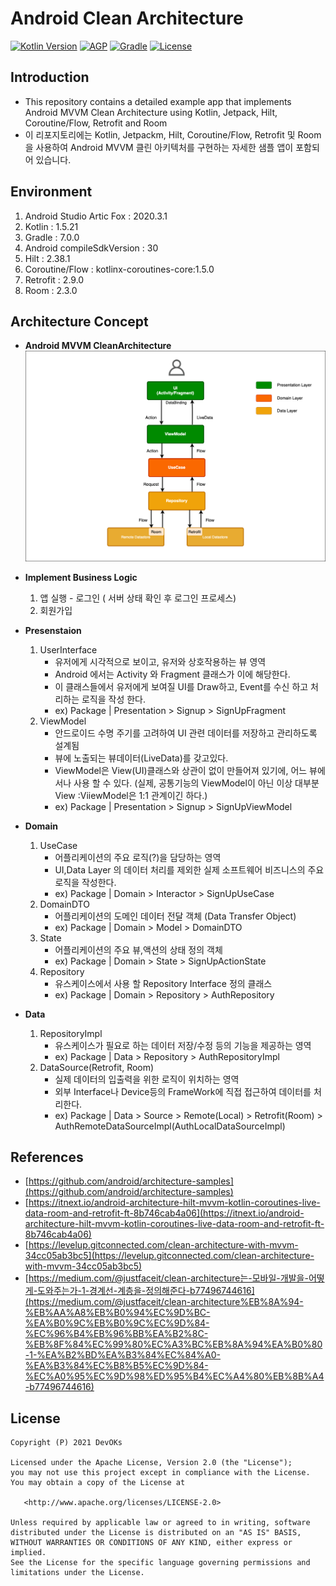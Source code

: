 # Android Clean Architecture

[![Kotlin Version](https://img.shields.io/badge/kotlin-1.5.21-blue.svg)](http://kotlinlang.org/)
[![AGP](https://img.shields.io/badge/AGP-7.0.2-blue)](https://developer.android.com/studio/releases/gradle-plugin)
[![Gradle](https://img.shields.io/badge/Gradle-7.0-blue)](https://gradle.org)
[![License](https://img.shields.io/badge/License-Apache%202.0-red.svg)](http://www.apache.org/licenses/LICENSE-2.0)

## Introduction

- This repository contains a detailed example app that implements Android MVVM Clean Architecture using Kotlin, Jetpack, Hilt, Coroutine/Flow, 
Retrofit and Room 
- 이 리포지토리에는 Kotlin, Jetpackm, Hilt, Coroutine/Flow, Retrofit 및 Room을 사용하여 Android MVVM 클린 아키텍처를 구현하는 자세한 샘플 앱이 포함되어 있습니다.

## Environment
  1. Android Studio Artic Fox : 2020.3.1
  1. Kotlin : 1.5.21
  2. Gradle : 7.0.0
  3. Android compileSdkVersion : 30
  4. Hilt : 2.38.1
  5. Coroutine/Flow : kotlinx-coroutines-core:1.5.0
  6. Retrofit : 2.9.0
  7. Room : 2.3.0
    


## Architecture Concept
  - **Android MVVM CleanArchitecture**
  ![](https://github.com/ridsync/android-clean-architecture/blob/main/clean.png)
  
  - **Implement Business Logic**
      1. 앱 실행 - 로그인 ( 서버 상태 확인 후 로그인 프로세스)
      2. 회원가입
  
  - **Presenstaion**
      1. UserInterface
          - 유저에게 시각적으로 보이고, 유저와 상호작용하는 뷰 영역
          - Android 에서는 Activity 와 Fragment 클래스가 이에 해당한다.
          - 이 클래스들에서 유저에게 보여질 UI를 Draw하고, Event를 수신 하고 처리하는 로직을 작성 한다.
          - ex) Package | Presentation > Signup > SignUpFragment
      2. ViewModel 
          - 안드로이드 수명 주기를 고려하여 UI 관련 데이터를 저장하고 관리하도록 설계됨
          - 뷰에 노출되는 뷰데이터(LiveData)를 갖고있다.
          - ViewModel은 View(UI)클래스와 상관이 없이 만들어져 있기에, 어느 뷰에서나 사용 할 수 있다. 
          (실제, 공통기능의 ViewModel이 아닌 이상 대부분 View :ViiewModel은 1:1 관계이긴 하다.)
          - ex) Package | Presentation > Signup > SignUpViewModel
  - **Domain**
      1. UseCase
          - 어플리케이션의 주요 로직(?)을 담당하는 영역
          - UI,Data Layer 의 데이터 처리를 제외한 실제 소프트웨어 비즈니스의 주요 로직을 작성한다.
          - ex) Package | Domain > Interactor > SignUpUseCase
      2. DomainDTO
          - 어플리케이션의 도메인 데이터 전달 객체 (Data Transfer Object)
          - ex) Package | Domain > Model > DomainDTO
      3. State
          - 어플리케이션의 주요 뷰,액션의 상태 정의 객체
          - ex) Package | Domain > State > SignUpActionState
      4. Repository
          - 유스케이스에서 사용 할 Repository Interface 정의 클래스
          - ex) Package | Domain > Repository > AuthRepository
  - **Data**
      1. RepositoryImpl
          - 유스케이스가 필요로 하는 데이터 저장/수정 등의 기능을 제공하는 영역
          - ex) Package | Data > Repository > AuthRepositoryImpl
      2. DataSource(Retrofit, Room)
          - 실제 데이터의 입출력을 위한 로직이 위치하는 영역
          - 외부 Interface나 Device등의 FrameWork에 직접 접근하여 데이터를 처리한다.
          - ex) Package | Data > Source > Remote(Local) > Retrofit(Room) > AuthRemoteDataSourceImpl(AuthLocalDataSourceImpl)
            
## References
  - [https://github.com/android/architecture-samples](https://github.com/android/architecture-samples)
  - [https://itnext.io/android-architecture-hilt-mvvm-kotlin-coroutines-live-data-room-and-retrofit-ft-8b746cab4a06](https://itnext.io/android-architecture-hilt-mvvm-kotlin-coroutines-live-data-room-and-retrofit-ft-8b746cab4a06)
  - [https://levelup.gitconnected.com/clean-architecture-with-mvvm-34cc05ab3bc5](https://levelup.gitconnected.com/clean-architecture-with-mvvm-34cc05ab3bc5)
  - [https://medium.com/@justfaceit/clean-architecture는-모바일-개발을-어떻게-도와주는가-1-경계선-계층을-정의해준다-b77496744616](https://medium.com/@justfaceit/clean-architecture%EB%8A%94-%EB%AA%A8%EB%B0%94%EC%9D%BC-%EA%B0%9C%EB%B0%9C%EC%9D%84-%EC%96%B4%EB%96%BB%EA%B2%8C-%EB%8F%84%EC%99%80%EC%A3%BC%EB%8A%94%EA%B0%80-1-%EA%B2%BD%EA%B3%84%EC%84%A0-%EA%B3%84%EC%B8%B5%EC%9D%84-%EC%A0%95%EC%9D%98%ED%95%B4%EC%A4%80%EB%8B%A4-b77496744616)


## License
```
Copyright (P) 2021 DevOKs

Licensed under the Apache License, Version 2.0 (the "License");
you may not use this project except in compliance with the License.
You may obtain a copy of the License at

   <http://www.apache.org/licenses/LICENSE-2.0>

Unless required by applicable law or agreed to in writing, software
distributed under the License is distributed on an "AS IS" BASIS,
WITHOUT WARRANTIES OR CONDITIONS OF ANY KIND, either express or implied.
See the License for the specific language governing permissions and
limitations under the License.
```
